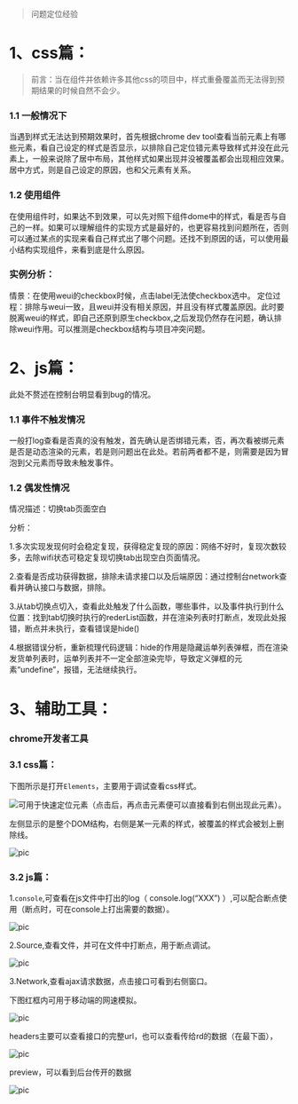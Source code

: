 > 问题定位经验

# 1、css篇：

> 前言：当在组件并依赖许多其他css的项目中，样式重叠覆盖而无法得到预期结果的时候自然不会少。

### 1.1 一般情况下

当遇到样式无法达到预期效果时，首先根据chrome dev tool查看当前元素上有哪些元素，看自己设定的样式是否显示，以排除自己定位错元素导致样式并没在此元素上，一般来说除了居中布局，其他样式如果出现并没被覆盖都会出现相应效果。居中方式，则是自己设定的原因，也和父元素有关系。

### 1.2 使用组件
在使用组件时，如果达不到效果，可以先对照下组件dome中的样式，看是否与自己的一样。如果可以理解组件的实现方式是最好的，也更容易找到问题所在，否则可以通过某点的实现来看自己样式出了哪个问题。还找不到原因的话，可以使用最小结构实现组件，来看到底是什么原因。

### 实例分析：

情景：在使用weui的checkbox时候，点击label无法使checkbox选中。
定位过程：排除与weui一致，且weui并没有相关原因，并且没有样式覆盖原因。此时要脱离weui的样式，即自己还原到原生checkbox,之后发现仍然存在问题，确认排除weui作用。可以推测是checkbox结构与项目冲突问题。

# 2、js篇：

此处不赘述在控制台明显看到bug的情况。

### 1.1 事件不触发情况

一般打log查看是否真的没有触发，首先确认是否绑错元素，否，再次看被绑元素是否是动态渲染的元素，若是则问题出在此处。若前两者都不是，则需要是因为冒泡到父元素而导致未触发事件。    

### 1.2 偶发性情况

情况描述：切换tab页面空白

分析：

1.多次实现发现何时会稳定复现，获得稳定复现的原因：网络不好时，复现次数较多，去除wifi状态可稳定复现切换tab出现空白页面情况。

2.查看是否成功获得数据，排除未请求接口以及后端原因：通过控制台network查看并确认接口与数据，排除。

3.从tab切换点切入，查看此处触发了什么函数，哪些事件，以及事件执行到什么位置：找到tab切换时执行的rederList函数，并在渲染列表时打断点，发现此处报错，断点并未执行，查看错误是hide()

4.根据错误分析，重新梳理代码逻辑：hide的作用是隐藏运单列表弹框，而在渲染发货单列表时，运单列表并不一定全部渲染完毕，导致定义弹框的元素“undefine”，报错，无法继续执行。


# 3、辅助工具：

###  chrome开发者工具

### 3.1 css篇：

下图所示是打开`Elements`，主要用于调试查看css样式。

![](http://7mj4a6.com1.z0.glb.clouddn.com/2016032401400142.png)可用于快速定位元素（点击后，再点击元素便可以直接看到右侧出现此元素）。

左侧显示的是整个DOM结构，右侧是某一元素的样式，被覆盖的样式会被划上删除线。

![pic](http://7mj4a6.com1.z0.glb.clouddn.com/1.png)

### 3.2 js篇：

1.`console`,可查看在js文件中打出的log（  console.log(“XXX”)  ）,可以配合断点使用（断点时，可在console上打出需要的数据）。

![pic](http://7mj4a6.com1.z0.glb.clouddn.com/2.png)

2.Source,查看文件，并可在文件中打断点，用于断点调试。

![pic](http://7mj4a6.com1.z0.glb.clouddn.com/3.png)

3.Network,查看ajax请求数据，点击接口可看到右侧窗口。

下图红框内可用于移动端的网速模拟。

![pic](http://7mj4a6.com1.z0.glb.clouddn.com/4.png)

headers主要可以查看接口的完整url，也可以查看传给rd的数据（在最下面），

![pic](http://7mj4a6.com1.z0.glb.clouddn.com/5.png)

preview，可以看到后台传开的数据

![pic](http://7mj4a6.com1.z0.glb.clouddn.com/6.png)
